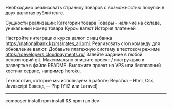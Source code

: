 Необходимо реализовать страницу товаров с возможностью покупки в двух валютах рубли/тенге.

Сущности реализации:
Категории товара
Товары - наличие на складе, уникальный номер товара
Курсы валют
История платежей

Настройте интеграцию курса валют с нац банка https://nationalbank.kz/rss/rates_all.xml. Реализовать cron команду для обновление валют.
Добавьте платежную систему в тестовом режиме https://developers.cloudpayments.ru/
Залейте задание в любой репозиторий git. Максимально опишите проект / инструкцию к развертке в файле README.
Выложите проект на VPS или бесплатный хостинг сервис, например heroku.

Технологии, которые мы используем в работе:
Верстка – Html, Css, Javascript
Бэкенд — Php (Yii2 или Laravel)


------------------------------------------------------------

composer install
npm install && npm run dev
